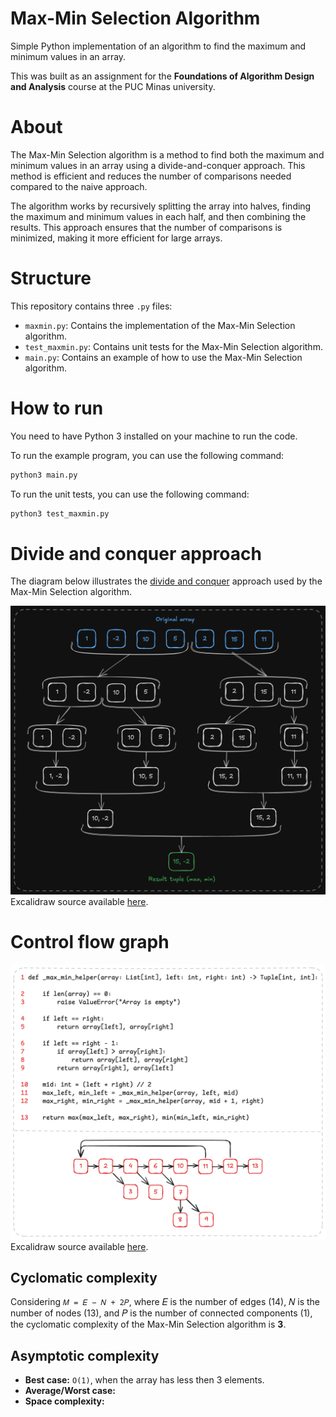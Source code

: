# Max-Min Selection Algorithm

Simple Python implementation of an algorithm to find the maximum and minimum values in an array.

This was built as an assignment for the **Foundations of Algorithm Design and Analysis** course at the PUC Minas university.

# About

The Max-Min Selection algorithm is a method to find both the maximum and minimum values in an array using a divide-and-conquer approach. This method is efficient and reduces the number of comparisons needed compared to the naive approach.

The algorithm works by recursively splitting the array into halves, finding the maximum and minimum values in each half, and then combining the results. This approach ensures that the number of comparisons is minimized, making it more efficient for large arrays.

# Structure

This repository contains three `.py` files:

- `maxmin.py`: Contains the implementation of the Max-Min Selection algorithm.
- `test_maxmin.py`: Contains unit tests for the Max-Min Selection algorithm.
- `main.py`: Contains an example of how to use the Max-Min Selection algorithm.

# How to run

You need to have Python 3 installed on your machine to run the code.

To run the example program, you can use the following command:

```bash
python3 main.py
```

To run the unit tests, you can use the following command:

```bash
python3 test_maxmin.py
```

# Divide and conquer approach

The diagram below illustrates the [divide and conquer](https://en.wikipedia.org/wiki/Divide-and-conquer_algorithm) approach used by the Max-Min Selection algorithm.

![](misc/divide-and-conquer.png)
Excalidraw source available [here](misc/divide-and-conquer.excalidraw).

# Control flow graph

![](misc/cyclomatic-complexity.png)
Excalidraw source available [here](misc/cyclomatic-complexity.excalidraw).

## Cyclomatic complexity

Considering `𝑀 = 𝐸 − 𝑁 + 2𝑃`, where 𝐸 is the number of edges (14), 𝑁 is the number of nodes (13), and 𝑃 is the number of connected components (1), the cyclomatic complexity of the Max-Min Selection algorithm is **3**.

## Asymptotic complexity

- **Best case:** `O(1)`, when the array has less then 3 elements.
- **Average/Worst case:**
- **Space complexity:**
